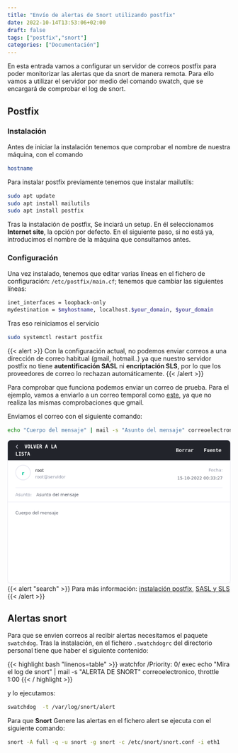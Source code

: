 ```yaml
---
title: "Envío de alertas de Snort utilizando postfix"
date: 2022-10-14T13:53:06+02:00
draft: false
tags: ["postfix","snort"]
categories: ["Documentación"]
---
```


En esta entrada vamos a configurar un servidor de correos postfix para poder monitorizar las alertas que da snort de manera remota. Para ello vamos a utilizar el servidor por medio del comando swatch, que se encargará de comprobar el log de snort.

## Postfix

### Instalación

Antes de iniciar la instalación tenemos que comprobar el nombre de nuestra máquina, con el comando

```bash
hostname
```

Para instalar postfix previamente tenemos que instalar mailutils:

```bash
sudo apt update
sudo apt install mailutils
sudo apt install postfix
```

Tras la instalación de postfix, Se inciará un setup. En él seleccionamos **Internet site**, la opción por defecto. En el siguiente paso, si no está ya, introducimos el nombre de la máquina que consultamos antes. 

### Configuración

Una vez instalado, tenemos que editar varias líneas en el fichero de configuración: `/etc/postfix/main.cf`; tenemos que cambiar las siguientes líneas:

```bash
inet_interfaces = loopback-only
mydestination = $myhostname, localhost.$your_domain, $your_domain
```

Tras eso reiniciamos el servicio 

```bash
sudo systemctl restart postfix
```

{{< alert >}}
Con la configuración actual, no podemos enviar correos a una dirección de correo habitual (gmail, hotmail..) ya que nuestro servidor postfix no tiene **autentificación SASL** ni **encriptación SLS**, por lo que los proveedores de correo lo rechazan automáticamente.
{{< /alert >}}

Para comprobar que funciona podemos enviar un correo de prueba. Para el ejemplo, vamos a enviarlo a un correo temporal como [este](https://temp-mail.org/es/), ya que no realiza las mismas comprobaciones que gmail.

Enviamos el correo con el siguiente comando:

```bash
echo "Cuerpo del mensaje" | mail -s "Asunto del mensaje" correoelectronico
```

![muestra correo temporal](prueba_correo.png)
{{< alert "search" >}}
Para más información:
[instalación postfix](https://netcorecloud.com/tutorials/install-postfix-as-send-only-smtp-server/),
[SASL y SLS](https://souptonuts.sourceforge.net/postfix_tutorial.html)
{{< /alert >}}

## Alertas snort

Para que se envien correos al recibir alertas necesitamos el paquete `swatchdog`. Tras la instalación, en el fichero `.swatchdogrc` del directorio personal tiene que haber el siguiente contenido:

{{< highlight bash "linenos=table" >}}
watchfor /Priority: 0/
exec echo "Mira el log de snort" | mail -s "ALERTA DE SNORT" correoelectronico,
throttle 1:00
{{< / highlight >}}

y lo ejecutamos:

```bash
swatchdog  -t /var/log/snort/alert
```

Para que **Snort** Genere las alertas en el fichero alert se ejecuta con el siguiente comando:

```bash
snort -A full -q -u snort -g snort -c /etc/snort/snort.conf -i eth1
```
